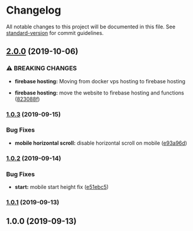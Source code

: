 # Changelog

All notable changes to this project will be documented in this file. See [standard-version](https://github.com/conventional-changelog/standard-version) for commit guidelines.

## [2.0.0](https://github.com/KiritchoukC/kiritchoukc/compare/v1.0.3...v2.0.0) (2019-10-06)


### ⚠ BREAKING CHANGES

* **firebase hosting:** Moving from docker vps hosting to firebase hosting

* **firebase hosting:** move the website to firebase hosting and functions ([823088f](https://github.com/KiritchoukC/kiritchoukc/commit/823088f))

### [1.0.3](https://github.com/KiritchoukC/kiritchoukc/compare/v1.0.2...v1.0.3) (2019-09-15)


### Bug Fixes

* **mobile horizontal scroll:** disable horizontal scroll on mobile ([e93a96d](https://github.com/KiritchoukC/kiritchoukc/commit/e93a96d))

### [1.0.2](https://github.com/KiritchoukC/kiritchoukc/compare/v1.0.1...v1.0.2) (2019-09-14)


### Bug Fixes

* **start:** mobile start height fix ([e51ebc5](https://github.com/KiritchoukC/kiritchoukc/commit/e51ebc5))

### [1.0.1](https://github.com/KiritchoukC/kiritchoukc/compare/v1.0.0...v1.0.1) (2019-09-13)

## 1.0.0 (2019-09-13)
